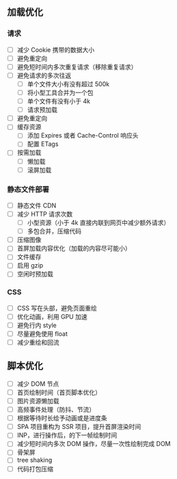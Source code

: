 ## 加载优化

### 请求

- [ ] 减少 Cookie 携带的数据大小
- [ ] 避免重定向
- [ ] 避免短时间内多次重复请求（移除重复请求）
- [ ] 避免请求的多次往返
  - [ ] 单个文件大小有没有超过 500k
  - [ ] 将小型工具合并为一个包
  - [ ] 单个文件有没有小于 4k
  - [ ] 请求预加载
- [ ] 避免重定向
- [ ] 缓存资源
  - [ ] 添加 Expires 或者 Cache-Control 响应头
  - [ ] 配置 ETags

- [ ] 按需加载
  - [ ] 懒加载
  - [ ] 滚屏加载

### 静态文件部署

- [ ] 静态文件 CDN
- [ ] 减少 HTTP 请求次数
  - [ ] 小型资源（小于 4k 直接内联到网页中减少额外请求）
  - [ ] 多包合并，压缩代码

- [ ] 压缩图像
- [ ] 首屏加载内容优化（加载的内容尽可能小）
- [ ] 文件缓存
- [ ] 启用 gzip
- [ ] 空闲时预加载

### CSS

- [ ] CSS 写在头部，避免页面重绘
- [ ] 优化动画，利用 GPU 加速
- [ ] 避免行内 style
- [ ] 尽量避免使用 float
- [ ] 减少重绘和回流

## 脚本优化

- [ ] 减少 DOM 节点
- [ ] 首页绘制时间（首页脚本优化）
- [ ] 图片资源懒加载
- [ ] 高频事件处理（防抖、节流）
- [ ] 根据等待时长给予动画或是进度条
- [ ] SPA 项目重构为 SSR 项目，提升首屏渲染时间
- [ ] INP，进行操作后，的下一帧绘制时间
- [ ] 减少短时间内多次 DOM 操作，尽量一次性绘制完成 DOM
- [ ] 骨架屏
- [ ] tree shaking
- [ ] 代码打包压缩